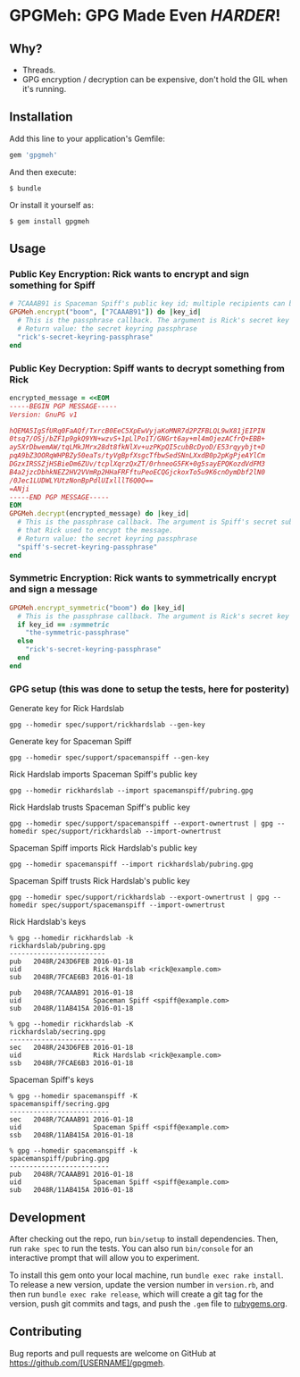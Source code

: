 # GPGMeh: GPG Made Even _HARDER_!

## Why?

- Threads.
- GPG encryption / decryption can be expensive, don't hold the GIL when it's running.

## Installation

Add this line to your application's Gemfile:

```ruby
gem 'gpgmeh'
```

And then execute:

    $ bundle

Or install it yourself as:

    $ gem install gpgmeh

## Usage

### Public Key Encryption: Rick wants to encrypt and sign something for Spiff

```ruby
# 7CAAAB91 is Spaceman Spiff's public key id; multiple recipients can be specified
GPGMeh.encrypt("boom", ["7CAAAB91"]) do |key_id|
  # This is the passphrase callback. The argument is Rick's secret key id.
  # Return value: the secret keyring passphrase
  "rick's-secret-keyring-passphrase"
end
```

### Public Key Decryption: Spiff wants to decrypt something from Rick

```ruby
encrypted_message = <<EOM
-----BEGIN PGP MESSAGE-----
Version: GnuPG v1

hQEMA5IgSfURq0FaAQf/TxrcB0EeC5XpEwVyjaKoMNR7d2PZFBLQL9wX81jEIPIN
0tsq7/OSj/bZF1p9gkQ9YN+wzvS+1pLlPo1T/GNGrt6ay+ml4mOjezACfrQ+EBB+
ay5XrDbwemAW/tqLMkJMrx28dt8fkNlXv+uzPKpQI5cubBcDyoD/E53rqyybjt+D
pqA9bZ3OORqWHPBZy50eaTs/tyVgBpfXsgcTfbwSedSNnLXxdB0p2pKgPjeAYlCm
DGzxIRSSZjHSBieDm6ZUv/tcplXqrzQxZT/0rhneoG5FK+0g5sayEPQKozdVdFM3
B4a2jzcDbhkNEZ2HV2VVmRp2HHaFRFftuPeoECQGjckoxTo5u9K6cnOymDbf2lN0
/0Jec1LUDWLYUtzNonBpPdlUIxlllT6Q0Q==
=ANji
-----END PGP MESSAGE-----
EOM
GPGMeh.decrypt(encrypted_message) do |key_id|
  # This is the passphrase callback. The argument is Spiff's secret sub key id
  # that Rick used to encypt the message.
  # Return value: the secret keyring passphrase
  "spiff's-secret-keyring-passphrase"
end
```

### Symmetric Encryption: Rick wants to symmetrically encrypt and sign a message

```ruby
GPGMeh.encrypt_symmetric("boom") do |key_id|
  # This is the passphrase callback. The argument is Rick's secret key id OR :symmetric
  if key_id == :symmetric
    "the-symmetric-passphrase"
  else
    "rick's-secret-keyring-passphrase"
  end
end
```


### GPG setup (this was done to setup the tests, here for posterity)

Generate key for Rick Hardslab
```
gpg --homedir spec/support/rickhardslab --gen-key
```

Generate key for Spaceman Spiff
```
gpg --homedir spec/support/spacemanspiff --gen-key
```

Rick Hardslab imports Spaceman Spiff's public key
```
gpg --homedir rickhardslab --import spacemanspiff/pubring.gpg
```

Rick Hardslab trusts Spaceman Spiff's public key
```
gpg --homedir spec/support/spacemanspiff --export-ownertrust | gpg --homedir spec/support/rickhardslab --import-ownertrust
```

Spaceman Spiff imports Rick Hardslab's public key
```
gpg --homedir spacemanspiff --import rickhardslab/pubring.gpg
```

Spaceman Spiff trusts Rick Hardslab's public key
```
gpg --homedir spec/support/rickhardslab --export-ownertrust | gpg --homedir spec/support/spacemanspiff --import-ownertrust
```

Rick Hardslab's keys
```
% gpg --homedir rickhardslab -k
rickhardslab/pubring.gpg
------------------------
pub   2048R/243D6FEB 2016-01-18
uid                  Rick Hardslab <rick@example.com>
sub   2048R/7FCAE6B3 2016-01-18

pub   2048R/7CAAAB91 2016-01-18
uid                  Spaceman Spiff <spiff@example.com>
sub   2048R/11AB415A 2016-01-18

% gpg --homedir rickhardslab -K
rickhardslab/secring.gpg
------------------------
sec   2048R/243D6FEB 2016-01-18
uid                  Rick Hardslab <rick@example.com>
ssb   2048R/7FCAE6B3 2016-01-18
```

Spaceman Spiff's keys
```
% gpg --homedir spacemanspiff -K
spacemanspiff/secring.gpg
-------------------------
sec   2048R/7CAAAB91 2016-01-18
uid                  Spaceman Spiff <spiff@example.com>
ssb   2048R/11AB415A 2016-01-18

% gpg --homedir spacemanspiff -k
spacemanspiff/pubring.gpg
-------------------------
pub   2048R/7CAAAB91 2016-01-18
uid                  Spaceman Spiff <spiff@example.com>
sub   2048R/11AB415A 2016-01-18
```

## Development

After checking out the repo, run `bin/setup` to install dependencies. Then, run `rake spec` to run the tests. You can also run `bin/console` for an interactive prompt that will allow you to experiment.

To install this gem onto your local machine, run `bundle exec rake install`. To release a new version, update the version number in `version.rb`, and then run `bundle exec rake release`, which will create a git tag for the version, push git commits and tags, and push the `.gem` file to [rubygems.org](https://rubygems.org).

## Contributing

Bug reports and pull requests are welcome on GitHub at https://github.com/[USERNAME]/gpgmeh.

